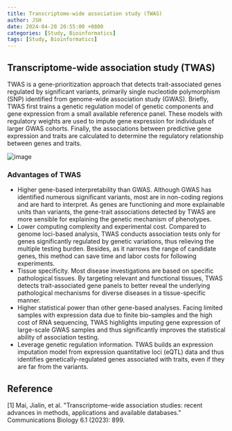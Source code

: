 ```yaml
---
title: Transcriptome-wide association study (TWAS)
author: JSH
date: 2024-04-20 20:55:00 +0800
categories: [Study, Bioinformatics]
tags: [Study, Bioinformatics]
---
```


## Transcriptome-wide association study (TWAS)
TWAS is a gene-prioritization approach that detects trait-associated genes regulated by significant variants, primarily single nucleotide polymorphism (SNP) identified from genome-wide association study (GWAS). 
Briefly, TWAS first trains a genetic regulation model of genetic components and gene expression from a small available reference panel. 
These models with regulatory weights are used to impute gene expression for individuals of larger GWAS cohorts. 
Finally, the associations between predictive gene expression and traits are calculated to determine the regulatory relationship between genes and traits. 

![image](https://github.com/JeonSHyun/JeonSHyun.github.io/assets/86886562/e6fce053-8854-4f87-888e-31abac96c106)

### Advantages of TWAS
- Higher gene-based interpretability than GWAS. Although GWAS has identified numerous significant variants, most are in non-coding regions and are hard to interpret. As genes are functioning and more explainable units than variants, the gene-trait associations detected by TWAS are more sensible for explaining the genetic mechanism of phenotypes. 
- Lower computing complexity and experimental cost. Compared to genome loci-based analysis, TWAS conducts association tests only for genes significantly regulated by genetic variations, thus relieving the multiple testing burden. Besides, as it narrows the range of candidate genes, this method can save time and labor costs for following experiments. 
- Tissue specificity. Most disease investigations are based on specific pathological tissues. By targeting relevant and functional tissues, TWAS detects trait-associated gene panels to better reveal the underlying pathological mechanisms for diverse diseases in a tissue-specific manner. 
- Higher statistical power than other gene-based analyses. Facing limited samples with expression data due to finite bio-samples and the high cost of RNA sequencing, TWAS highlights imputing gene expression of large-scale GWAS samples and thus significantly improves the statistical ability of association testing. 
- Leverage genetic regulation information. TWAS builds an expression imputation model from expression quantitative loci (eQTL) data and thus identifies genetically-regulated genes associated with traits, even if they are far from the variants.


## Reference
[1] Mai, Jialin, et al. "Transcriptome-wide association studies: recent advances in methods, applications and available databases." Communications Biology 6.1 (2023): 899.
